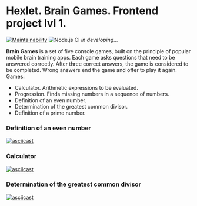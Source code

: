 # Hexlet. Brain Games. Frontend project lvl 1.

[![Maintainability](https://api.codeclimate.com/v1/badges/6a4cf06c6c81656eb9bd/maintainability)](https://codeclimate.com/github/nunsez/frontend-project-lvl1/maintainability)
![Node.js CI](https://github.com/nunsez/frontend-project-lvl1/workflows/Node.js%20CI/badge.svg)
_in developing..._

**Brain Games** is a set of five console games, built on the principle of popular mobile brain training apps. Each game asks questions that need to be answered correctly. After three correct answers, the game is considered to be completed. Wrong answers end the game and offer to play it again. Games:

- Calculator. Arithmetic expressions to be evaluated.
- Progression. Finds missing numbers in a sequence of numbers.
- Definition of an even number.
- Determination of the greatest common divisor.
- Definition of a prime number.

### Definition of an even number

[![asciicast](https://asciinema.org/a/TKxvC6c0AvXZFPuXHdEI9Btrt.svg)](https://asciinema.org/a/TKxvC6c0AvXZFPuXHdEI9Btrt)

### Calculator
[![asciicast](https://asciinema.org/a/bcpUr0KhFFUipJ8ecr4I8F48V.svg)](https://asciinema.org/a/bcpUr0KhFFUipJ8ecr4I8F48V)

### Determination of the greatest common divisor
[![asciicast](https://asciinema.org/a/MEksY9NsBroHteUXtyqvkmJe6.svg)](https://asciinema.org/a/MEksY9NsBroHteUXtyqvkmJe6)
